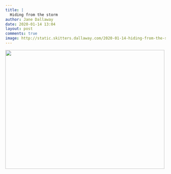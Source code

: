 ```yaml
---
title: |
  Hiding from the storm
author: Jane Dallaway
date: 2020-01-14 13:04
layout: post
comments: true
image: http://static.skitters.dallaway.com/2020-01-14-hiding-from-the-storm-thumb-1-IMG-9150.JPG
---
```


<div>
        <a href="http://static.skitters.dallaway.com/2020-01-14-hiding-from-the-storm-fullsize-1-IMG-9150.JPG">
          <img src="http://static.skitters.dallaway.com/2020-01-14-hiding-from-the-storm-thumb-1-IMG-9150.JPG" width="500" height="375"/>
        </a>
      </div>


  
      